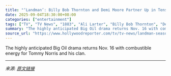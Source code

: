 ```yaml
---
title: "‘Landman’: Billy Bob Thornton and Demi Moore Partner Up in Tense Season 2 Trailer"
date: 2025-09-04T18:30:00+08:00
categories: ["entertainment"]
tags: ["TV", "TV News", "1883", "Ali Larter", "Billy Bob Thornton", "Demi Moore", "Jacob Lofland", "Landman", "Michelle Randolph", "Taylor Sheridan", "Yellowstone"]
summary: "The highly anticipated Big Oil drama returns Nov. 16 with combustible energy for Tommy Norris and his clan."
source_url: "https://www.hollywoodreporter.com/tv/tv-news/landman-season-2-trailer-billy-bob-thornton-demi-moore-1236361468/"
---
```


The highly anticipated Big Oil drama returns Nov. 16 with combustible energy for Tommy Norris and his clan.

---

*来源: [原文链接](https://www.hollywoodreporter.com/tv/tv-news/landman-season-2-trailer-billy-bob-thornton-demi-moore-1236361468/)*
